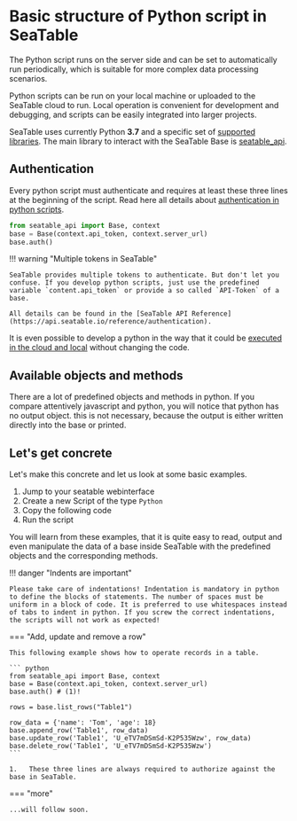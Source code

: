 # Basic structure of Python script in SeaTable

The Python script runs on the server side and can be set to automatically run periodically, which is suitable for more complex data processing scenarios.

Python scripts can be run on your local machine or uploaded to the SeaTable cloud to run. Local operation is convenient for development and debugging, and scripts can be easily integrated into larger projects.

SeaTable uses currently Python **3.7** and a specific set of [supported libraries](/scripts/python/common_questions/#list-of-libraries-supported-in-the-cloud-environment). The main library to interact with the SeaTable Base is [seatable_api](https://github.com/seatable/seatable-api-python).

## Authentication

Every python script must authenticate and requires at least these three lines at the beginning of the script. Read here all details about [authentication in python scripts](http://localhost:8000/scripts/python/authorization_python/).

```python
from seatable_api import Base, context
base = Base(context.api_token, context.server_url)
base.auth()
```

!!! warning "Multiple tokens in SeaTable"

    SeaTable provides multiple tokens to authenticate. But don't let you confuse. If you develop python scripts, just use the predefined variable `content.api_token` or provide a so called `API-Token` of a base.

    All details can be found in the [SeaTable API Reference](https://api.seatable.io/reference/authentication).

It is even possible to develop a python in the way that it could be [executed in the cloud and local](http://localhost:8000/scripts/python/common_questions/#install-and-use-custom-python-libraries) without changing the code.

## Available objects and methods

There are a lot of predefined objects and methods in python. If you compare attentively javascript and python, you will notice that python has no output object. this is not necessary, because the output is either written directly into the base or printed.

## Let's get concrete

Let's make this concrete and let us look at some basic examples.

1. Jump to your seatable webinterface
2. Create a new Script of the type `Python`
3. Copy the following code
4. Run the script

You will learn from these examples, that it is quite easy to read, output and even manipulate the data of a base inside SeaTable with the predefined objects and the corresponding methods.

!!! danger "Indents are important"

    Please take care of indentations! Indentation is mandatory in python to define the blocks of statements. The number of spaces must be uniform in a block of code. It is preferred to use whitespaces instead of tabs to indent in python. If you screw the correct indentations, the scripts will not work as expected!

=== "Add, update and remove a row"

    This following example shows how to operate records in a table.

    ``` python
    from seatable_api import Base, context
    base = Base(context.api_token, context.server_url)
    base.auth() # (1)!

    rows = base.list_rows("Table1")

    row_data = {'name': 'Tom', 'age': 18}
    base.append_row('Table1', row_data)
    base.update_row('Table1', 'U_eTV7mDSmSd-K2P535Wzw', row_data)
    base.delete_row('Table1', 'U_eTV7mDSmSd-K2P535Wzw')
    ```

    1.   These three lines are always required to authorize against the base in SeaTable.

=== "more"

    ...will follow soon.
